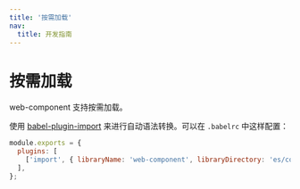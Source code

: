 ```yaml
---
title: '按需加载'
nav:
  title: 开发指南
---
```


# 按需加载

web-component 支持按需加载。

使用 [babel-plugin-import](https://github.com/ant-design/babel-plugin-import) 来进行自动语法转换。可以在 `.babelrc` 中这样配置：

```js
module.exports = {
  plugins: [
    ['import', { libraryName: 'web-component', libraryDirectory: 'es/components', style: false }],
  ],
};
```
